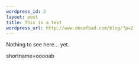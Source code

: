 ```yaml
--- 
wordpress_id: 2
layout: post
title: This is a test
wordpress_url: http://www.decafbad.com/blog/?p=2
---
```

Nothing to see here... yet.
<!--more-->
shortname=ooooab
